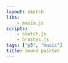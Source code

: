 ```yaml
---
layout: sketch
libs:
    - maxim.js
scripts: 
    - sketch.js
    - brushes.js
tags: ["p5", "music"]    
title: Sound painter
---
```

